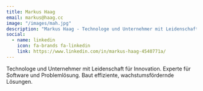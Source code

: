 ```yaml
---
title: Markus Haag
email: markus@haag.cc
image: "/images/mah.jpg"
description: "Markus Haag - Technologe und Unternehmer mit Leidenschaft für Innovation. Experte für Software und Problemlösung. Baut effiziente, wachstumsfördernde Lösungen."
social:
  - name: linkedin
    icon: fa-brands fa-linkedin
    link: https://www.linkedin.com/in/markus-haag-4540771a/
---
```


Technologe und Unternehmer mit Leidenschaft für Innovation. Experte für Software und Problemlösung. Baut effiziente, wachstumsfördernde Lösungen.
